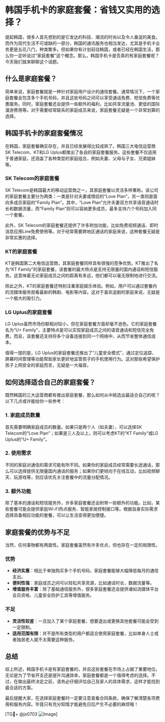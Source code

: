 # 韩国手机卡的家庭套餐：省钱又实用的选择？

提起韩国，很多人首先想到的是它发达的科技、潮流的时尚以及令人垂涎的美食。而作为现代生活不可或缺的一部分，韩国的通讯服务也相当发达，尤其是手机卡业务更是五花八门，种类繁多。但如果你有计划前往韩国，或者已经在韩国生活，那么你一定听说过“家庭套餐”这个概念。那么，韩国手机卡是否真的有家庭套餐呢？今天我们就来聊聊这个话题。

## 什么是家庭套餐？

简单来说，家庭套餐就是一种针对家庭用户设计的通信套餐。通常情况下，一个家庭套餐会包含多个手机号码，并且这些号码之间可以享受通话免费、短信免费等优惠服务。同时，家庭套餐还会提供一些额外的福利，比如共享流量池、更低的国际漫游费用等。对于需要经常联系的家庭成员来说，家庭套餐无疑是一个非常划算的选择。

## 韩国手机卡的家庭套餐情况

在韩国，家庭套餐确实存在，并且已经发展得比较成熟了。韩国三大电信运营商SK Telecom、KT和LG Uplus都推出了各自的家庭套餐服务。这些套餐不仅适用于普通家庭，还涵盖了各种类型的家庭组合，例如夫妻、父母与子女、兄弟姐妹等。

### SK Telecom的家庭套餐

SK Telecom是韩国最大的移动运营商之一，其家庭套餐以灵活多样著称。该公司的家庭套餐主要分为两类：一类是针对夫妻或情侣的“Love Plan”，另一类则是面向多成员家庭的“Family Plan”。其中，“Love Plan”允许夫妻双方共享语音通话时长和数据流量，而“Family Plan”则可以容纳更多成员，最多支持六个号码加入同一个套餐。

此外，SK Telecom的家庭套餐还提供了许多附加功能，比如免费视频通话、即时消息应用Line免费使用等。对于经常需要跨地区通话的家庭来说，这种套餐无疑是非常实惠的选择。

### KT的家庭套餐

KT是韩国第二大电信运营商，其家庭套餐同样具有很强的竞争优势。KT推出了名为“KT Family”的家庭套餐，该套餐的最大特点是支持无限量的国内通话和短信服务。这意味着无论家庭成员之间的距离有多远，他们都可以毫无限制地进行交流。

除此之外，KT的家庭套餐还特别注重家庭娱乐体验。例如，用户可以通过套餐内的流媒体服务观看最新的韩剧、电影等内容。这对于喜欢追剧的家庭来说，无疑是一个极大的吸引力。

### LG Uplus的家庭套餐

LG Uplus虽然市场份额相对较小，但在家庭套餐方面却毫不逊色。它的家庭套餐名为“U+ Family”，主要特点是可以实现家庭成员之间的语音通话和短信完全免费。而且，该套餐还支持将多个设备连接到同一个网络中，从而节省整体通信成本。

值得一提的是，LG Uplus的家庭套餐还推出了“儿童安全模式”，通过定位追踪、屏幕时间管理等功能帮助家长更好地监管孩子的手机使用行为。这对那些希望保护孩子上网安全的家庭而言，无疑是一大福音。

## 如何选择适合自己的家庭套餐？

既然韩国的三大运营商都有推出家庭套餐，那么如何从中挑选出最适合自己的呢？以下几点或许能给你一些参考：

### 1. 家庭成员数量

首先需要明确家庭成员的数量。如果只是两个人（如夫妻），可以选择SK Telecom的“Love Plan”；如果是三人及以上，则可以考虑KT的“KT Family”或LG Uplus的“U+ Family”。

### 2. 使用需求

不同的家庭对通信的需求可能有所不同。如果你的家庭成员经常需要长途通话，那么可以选择提供无限量国内通话的服务；如果你们更倾向于在线互动，比如视频聊天、玩游戏等，则应该优先关注套餐中的流量分配情况。

### 3. 额外功能

除了基本的通话和短信服务外，许多家庭套餐还会附带一些额外的功能。比如，某些套餐可能会提供家庭Wi-Fi热点服务、智能家居控制接口等。根据自身实际需求选择具备相应功能的套餐，可以让生活变得更加便捷。

## 家庭套餐的优势与不足

当然，任何事物都有两面性。家庭套餐虽然有许多优点，但也存在一定的局限性。

### 优势

- **经济实惠**：相比于单独购买多个手机号码，家庭套餐能够大幅降低每月的通信支出。
- **便利性强**：家庭成员之间可以轻松共享资源，比如通话时长、数据流量等。
- **增值服务丰富**：除了基础通信服务外，很多家庭套餐还会提供诸如流媒体平台会员资格、儿童安全防护工具等增值服务。

### 不足

- **灵活性较差**：一旦加入了某个家庭套餐，想要退出或更换其他套餐可能会受到一定限制。
- **适用范围有限**：并不是所有类型的用户都适合使用家庭套餐，比如单身人士或者独居老人就不太需要这种服务。

## 总结

综上所述，韩国手机卡是有家庭套餐的，并且这些套餐在市场上占据了重要地位。无论是为了节省开支还是提升沟通效率，家庭套餐都是一个值得考虑的选择。不过，在做出最终决定之前，请务必仔细评估自己及家人的具体需求，这样才能找到最合适的方案。

最后提醒大家，在选择家庭套餐时一定要注意查看合同条款，确保了解清楚各项费用和服务内容。毕竟只有充分知情才能避免日后产生不必要的麻烦哦！

[TG💪+ @jx0703 ![Image](https://github.com/user-attachments/assets/dbca1d08-cadb-493c-b0ec-ad6f7a83f270)]